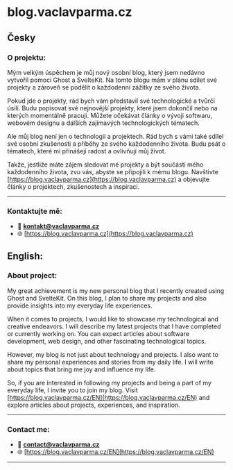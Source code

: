 # blog.vaclavparma.cz

## Česky

### O projektu:

Mým velkým úspěchem je můj nový osobní blog, který jsem nedávno vytvořil pomocí Ghost a SvelteKit. Na tomto blogu mám v plánu sdílet své projekty a zároveň se podělit o každodenní zážitky ze svého života.

Pokud jde o projekty, rád bych vám představil své technologické a tvůrčí úsilí. Budu popisovat své nejnovější projekty, které jsem dokončil nebo na kterých momentálně pracuji. Můžete očekávat články o vývoji softwaru, webovém designu a dalších zajímavých technologických tématech.

Ale můj blog není jen o technologii a projektech. Rád bych s vámi také sdílel své osobní zkušenosti a příběhy ze svého každodenního života. Budu psát o  tématech, které mi přinášejí radost a ovlivňují můj život.

Takže, jestliže máte zájem sledovat mé projekty a být součástí mého každodenního života, zvu vás, abyste se připojili k mému blogu. Navštivte [https://blog.vaclavparma.cz](https://blog.vaclavparma.cz) a objevujte články o projektech, zkušenostech a inspiraci.

---

### Kontaktujte mě:

- 📧 **kontakt@vaclavparma.cz**
- 🌐 [https://blog.vaclavparma.cz](https://blog.vaclavparma.cz)


## English:

### About project:

My great achievement is my new personal blog that I recently created using Ghost and SvelteKit. On this blog, I plan to share my projects and also provide insights into my everyday life experiences.

When it comes to projects, I would like to showcase my technological and creative endeavors. I will describe my latest projects that I have completed or currently working on. You can expect articles about software development, web design, and other fascinating technological topics.

However, my blog is not just about technology and projects. I also want to share my personal experiences and stories from my daily life. I will write about topics that bring me joy and influence my life.

So, if you are interested in following my projects and being a part of my everyday life, I invite you to join my blog. Visit [https://blog.vaclavparma.cz/EN](https://blog.vaclavparma.cz/EN) and explore articles about projects, experiences, and inspiration.

---

### Contact me:

- 📧 **contact@vaclavparma.cz**
- 🌐 [https://blog.vaclavparma.cz/EN](https://blog.vaclavparma.cz/EN)

---
